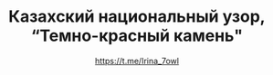 ---
title: Казахский национальный узор, “Темно-красный камень"
description: Значок или магнит. 32 мм, ручная работа
author: https://t.me/Irina_7owl
cost: 3000₸
---